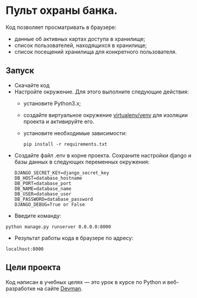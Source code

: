 # Пульт охраны банка.
Код позволяет просматривать в браузере:
- данные об активных картах доступа в хранилище;
- список пользователей, находящихся в хранилище;
- список посещений хранилища для конкретного пользователя.

## Запуск

- Скачайте код
- Настройте окружение. Для этого выполните следующие действия:
  - установите Python3.x;
  - создайте виртуальное окружение [virtualenv/venv](https://docs.python.org/3/library/venv.html) для изоляции проекта и активируйте его.
  - установите необходимые зависимости:

    ```
    pip install -r requirements.txt
    ```
- Создайте файл .env в корне проекта. Сохраните настройки django и базы данных в следующих переменных окружения:
  ```
  DJANGO_SECRET_KEY=django_secret_key
  DB_HOST=database_hostname
  DB_PORT=database_port
  DB_NAME=database_name
  DB_USER=database_user
  DB_PASSWORD=database_password
  DJANGO_DEBUG=True or False
  ```
- Введите команду:

```
python manage.py runserver 0.0.0.0:8000
```
- Результат работы кода в браузере по адресу:
```
localhost:8000
```
## Цели проекта
Код написан в учебных целях — это урок в курсе по Python и веб-разработке на сайте [Devman](https://dvmn.org).
